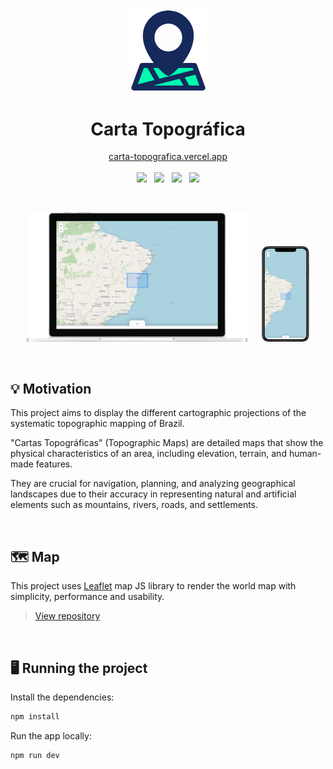 <br/>

<p align=center>
    <img width=125 src='./docs/logo.png'/>
</p>

<h1 align=center>Carta Topográfica</h1>

<p align=center>
    <a href='https://carta-topografica.vercel.app/'>carta-topografica.vercel.app</a>
    <br/><br/>
    <img height=30 src='https://img.shields.io/badge/TypeScript-007ACC?style=for-the-badge&logo=typescript&logoColor=white'>
    &nbsp;
    <img height=30 src='https://img.shields.io/badge/React-61DAFB?style=for-the-badge&logo=react&logoColor=20232A'>
    &nbsp;
    <img height=30 src='https://img.shields.io/badge/styled--components-DB7093?style=for-the-badge&logo=styled-components&logoColor=white'>
    &nbsp;
    <img height=30 src='https://img.shields.io/badge/Vercel-000000?style=for-the-badge&logo=vercel&logoColor=white'>
</p>

&nbsp;

<p align=center>
    <img width=70% src='./docs/mockup-desktop.png'>
    &nbsp;&nbsp;&nbsp;&nbsp;
    <img width=15% src='./docs/mockup-mobile.png'>
</p>

&nbsp;

## 💡 Motivation

This project aims to display the different cartographic projections of the systematic topographic mapping of Brazil.

"Cartas Topográficas" (Topographic Maps) are detailed maps that show the physical characteristics of an area, including elevation, terrain, and human-made features.

They are crucial for navigation, planning, and analyzing geographical landscapes due to their accuracy in representing natural and artificial elements such as mountains, rivers, roads, and settlements.

&nbsp;

## 🗺 Map

This project uses [Leaflet](https://leafletjs.com/) map JS library to render the world map with simplicity, performance and usability.

> [View repository](https://github.com/Leaflet/Leaflet)  

&nbsp;

## 🖥️ Running the project

Install the dependencies:

```bash
npm install
```

Run the app locally:

```bash
npm run dev
```
